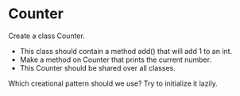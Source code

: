 # Counter

Create a class Counter. 
- This class should contain a method add() that will add 1 to an int. 
- Make a method on Counter that prints the current number. 
- This Counter should be shared over all classes. 

Which creational pattern should we use? 
Try to initialize it lazily.